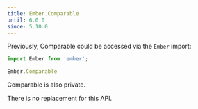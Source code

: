 ```yaml
---
title: Ember.Comparable
until: 6.0.0
since: 5.10.0
---
```



Previously, Comparable could be accessed via the `Ember` import:
```js
import Ember from 'ember';

Ember.Comparable
```
Comparable is also private.

There is no replacement for this API.
